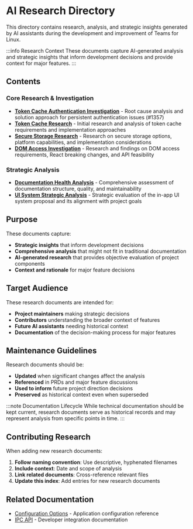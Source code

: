 # AI Research Directory

This directory contains research, analysis, and strategic insights generated by AI assistants during the development and improvement of Teams for Linux.

:::info Research Context
These documents capture AI-generated analysis and strategic insights that inform development decisions and provide context for major features.
:::

## Contents

### Core Research & Investigation
- **[Token Cache Authentication Investigation](token-cache-authentication-investigation.md)** - Root cause analysis and solution approach for persistent authentication issues (#1357)
- **[Token Cache Research](token-cache-research.md)** - Initial research and analysis of token cache requirements and implementation approaches
- **[Secure Storage Research](secure-storage-research.md)** - Research on secure storage options, platform capabilities, and implementation considerations
- **[DOM Access Investigation](dom-access-investigation.md)** - Research and findings on DOM access requirements, React breaking changes, and API feasibility

### Strategic Analysis
- **[Documentation Health Analysis](documentation-health-analysis.md)** - Comprehensive assessment of documentation structure, quality, and maintainability
- **[UI System Strategic Analysis](ui-system-strategic-analysis.md)** - Strategic evaluation of the in-app UI system proposal and its alignment with project goals

## Purpose

These documents capture:

- **Strategic insights** that inform development decisions
- **Comprehensive analysis** that might not fit in traditional documentation  
- **AI-generated research** that provides objective evaluation of project components
- **Context and rationale** for major feature decisions

## Target Audience

These research documents are intended for:

- **Project maintainers** making strategic decisions
- **Contributors** understanding the broader context of features
- **Future AI assistants** needing historical context
- **Documentation** of the decision-making process for major features

## Maintenance Guidelines

Research documents should be:

- **Updated** when significant changes affect the analysis
- **Referenced** in PRDs and major feature discussions
- **Used to inform** future project direction decisions
- **Preserved** as historical context even when superseded

:::note Documentation Lifecycle
While technical documentation should be kept current, research documents serve as historical records and may represent analysis from specific points in time.
:::

## Contributing Research

When adding new research documents:

1. **Follow naming convention**: Use descriptive, hyphenated filenames
2. **Include context**: Date and scope of analysis
3. **Link related documents**: Cross-reference relevant files
4. **Update this index**: Add entries for new research documents

## Related Documentation

- [Configuration Options](../configuration.md) - Application configuration reference
- [IPC API](../ipc-api.md) - Developer integration documentation
